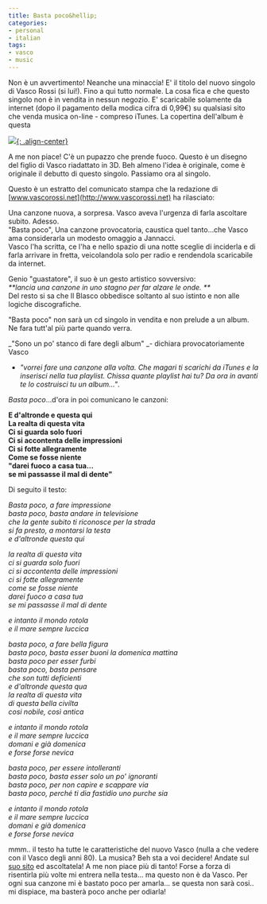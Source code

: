 ```yaml
---
title: Basta poco&hellip;
categories:
- personal
- italian
tags:
- vasco
- music 
---
```

Non è un avvertimento! Neanche una minaccia! E' il titolo del nuovo singolo di
Vasco Rossi (si lui!). Fino a qui tutto normale. La cosa fica e che questo
singolo non è in vendita in nessun negozio. E' scaricabile solamente da
internet (dopo il pagamento della modica cifra di 0,99€) su qualsiasi sito che
venda musica on-line - compreso iTunes. La copertina dell'album è questa

[![]({{site.url}}/images/1912007211830.jpg){: .align-center}]({{site.url}}/images/1912007211830.jpg)

A me non piace! C'è un pupazzo che prende fuoco. Questo è un disegno del
figlio di Vasco riadattato in 3D. Beh almeno l'idea è originale, come è
originale il debutto di questo singolo. Passiamo ora al singolo.  
  
Questo è un estratto del comunicato stampa che la redazione di
[www.vascorossi.net](http://www.vascorossi.net) ha rilasciato:  

Una canzone nuova, a sorpresa. Vasco aveva l'urgenza di farla ascoltare
subito. Adesso.    
"Basta poco", Una canzone provocatoria, caustica quel tanto…che Vasco ama
considerarla un modesto omaggio a Jannacci.  
Vasco l'ha scritta, ce l'ha e nello spazio di una notte sceglie di inciderla e
di farla arrivare in fretta, veicolandola solo per radio e rendendola
scaricabile da internet.

Genio "guastatore", il suo è un gesto artistico sovversivo:    
_**lancia una canzone in uno stagno per far alzare le onde. **_    
Del resto si sa che Il Blasco obbedisce soltanto al suo istinto e non alle
logiche discografiche.  
  
"Basta poco" non sarà un cd singolo in vendita e non prelude a un album. Ne
fara tutt'al più parte quando verra.  
  
_"Sono un po' stanco di fare degli album" _- dichiara provocatoriamente Vasco
- _"vorrei fare una canzone alla volta. Che magari ti scarichi da iTunes e la
inserisci nella tua playlist. Chissa quante playlist hai tu? Da ora in avanti
te lo costruisci tu un album…"_.  
  
_Basta poco_...d'ora in poi comunicano le canzoni:  
  
__E d'altronde e questa qui  
La realta di questa vita  
Ci si guarda solo fuori  
Ci si accontenta delle impressioni  
Ci si fotte allegramente  
Come se fosse niente  
"darei fuoco a casa tua…  
se mi passasse il mal di dente"__  

Di seguito il testo:  
  
_Basta poco, a fare impressione  
basta poco, basta andare in televisione  
che la gente subito ti riconosce per la strada  
si fa presto, a montarsi la testa  
e d'altronde questa qui_    
  
_la realta di questa vita  
ci si guarda solo fuori  
ci si accontenta delle impressioni  
ci si fotte allegramente  
come se fosse niente  
darei fuoco a casa tua  
se mi passasse il mal di dente_  
  
_e intanto il mondo rotola  
e il mare sempre luccica_  
  
_basta poco, a fare bella figura  
basta poco, basta esser buoni la domenica mattina  
basta poco per esser furbi  
basta poco, basta pensare  
che son tutti deficienti  
e d'altronde questa qua  
la realta di questa vita  
di questa bella civilta  
cosi nobile, così antica_  
  
_e intanto il mondo rotola  
e il mare sempre luccica  
domani e già domenica  
e forse forse nevica_  
  
_basta poco, per essere intolleranti  
basta poco, basta esser solo un po' ignoranti  
basta poco, per non capire e scappare via  
basta poco, perché ti dia fastidio uno purche sia_  
  
_e intanto il mondo rotola    
e il mare sempre luccica  
domani e già domenica  
e forse forse nevica_

mmm.. il testo ha tutte le caratteristiche del nuovo Vasco (nulla a che vedere
con il Vasco degli anni 80). La musica? Beh sta a voi decidere! Andate sul
[suo sito](http://www.vascorossi.net) ed ascoltatela! A me non piace più di
tanto! Forse a forza di risentirla più volte mi entrera nella testa... ma
questo non è da Vasco. Per ogni sua canzone mi è bastato poco per amarla... se
questa non sarà cosi.. mi dispiace, ma basterà poco anche per odiarla!
